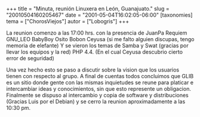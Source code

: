 +++
title = "Minuta, reunión Linuxera en León, Guanajuato."
slug = "20010504160205467"
date = "2001-05-04T16:02:05-06:00"
[taxonomies]
tema = ["ChorosViejos"]
autor = ["Lobogris"]
+++

La reunion comenzo a las 17:00 hrs. con la presencia de JuanPa Requiem
GNU_LEO BabyBoy Osito Bobon Ceyusa (si me falto alguien discupas, tengo
memoria de elefante) Y se vieron los temas de Samba y Swat (gracias por
llevar los equipos y la red) PHP 4.4. (En el cual Ceyusa descubrio
cierto error de seguridad)

<!-- more -->
Una vez hecho esto se paso a discutir sobre la vision que los usuarios
tienen con respecto al grupo. A final de cuentas todos concluimos que
GLIB es un sitio donde gente con las mismas inquietudes se reune para
platicar e intercambiar ideas y conocimientos, sin que esto represente
un obligacion. Finalmente se dispuso al intercambio y copia de software
y distribuciones (Gracias Luis por el Debian) y se cerro la reunion
aproximadamente a las 10:30 pm.
